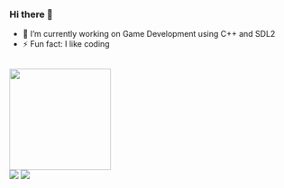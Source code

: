 ### Hi there 👋

- 🔭 I’m currently working on Game Development using C++ and SDL2
- ⚡ Fun fact: I like coding

 ##

<div>
  <a href="https://github.com/xfelipealves">
  <img height="180em" src="https://github-readme-stats.vercel.app/api/top-langs/?username=xfelipealves&layout=compact&langs_count=7&theme=dark"/>
</div>
  
<div> 
  <a href = "mailto:felipecamiloalves04@gmail.com"><img src="https://img.shields.io/badge/-Gmail-%23333?style=for-the-badge&logo=gmail&logoColor=white" target="_blank"></a>
  <a href="https://www.linkedin.com/in/felipe-camilo-alves-65589b1aa/" target="_blank"><img src="https://img.shields.io/badge/-LinkedIn-%230077B5?style=for-the-badge&logo=linkedin&logoColor=white" target="_blank"></a> 
 
</div>

